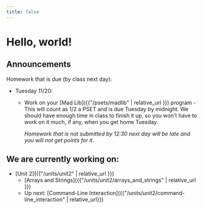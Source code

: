 ```yaml
---
title: false
---
```


# Hello, world!

## Announcements

Homework that is due (by class next day):

  - Tuesday 11/20:
    - Work on your [Mad Lib]({{"/psets/madlib" | relative_url }}) program - This will count as 1/2 a PSET and is due Tuesday by midnight. We should have enough time in class to finish it up, so you won't have to work on it much, if any, when you get home Tuesday.

      *Homework that is not submitted by 12:30 next day will be late and you will not get points for it.*


## We are currently working on:
* [Unit 2]({{"/units/unit2" | relative_url }})
  * [Arrays and Strings]({{"/units/unit2/arrays_and_strings" | relative_url }})
  * Up next: [Command-Line Interaction]({{"/units/unit2/command-line_interaction" | relative_url}})


<!--
This is CS50 AP, Harvard University's introduction to the intellectual enterprises of computer science and the art of programming for students in high school, which satisfies the College Board's new AP CS Principles curriculum framework.
-->
<!--
<iframe src="https://www.youtube.com/embed/tZxLMIk_SaY?playlist=GAB6Gm7pTTA"></iframe>
-->
